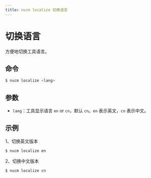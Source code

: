 ```yaml
---
title: nucm localize 切换语言
---
```


# 切换语言

方便地切换工具语言。

## 命令

```bash
$ nucm localize <lang>
```

## 参数

- `lang`：工具显示语言 `en` or `cn`，默认 `cn`。`en` 表示英文，`cn` 表示中文。

## 示例

1、切换英文版本

```bash
$ nucm localize en
```

2、切换中文版本

```bash
$ nucm localize cn
```
